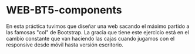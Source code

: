 # WEB-BT5-components
En esta práctica tuvimos que diseñar una web sacando el máximo partido a las famosas "col" de Bootstrap. La gracia que tiene este ejercicio está en el cambio constante que van haciendo las cajas cuando jugamos con el responsive desde móvil hasta versión escritorio.
